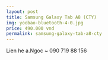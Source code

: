 ```yaml
---
layout: post
title: Samsung Galaxy Tab A8 (CTY)
img: yoobao-bluetooth-4-0.jpg
price: 490.000 vnd
permalink: samsung-galaxy-tab-a8-cty
---
```

Lien he a.Ngoc ~ 090 719 88 156
